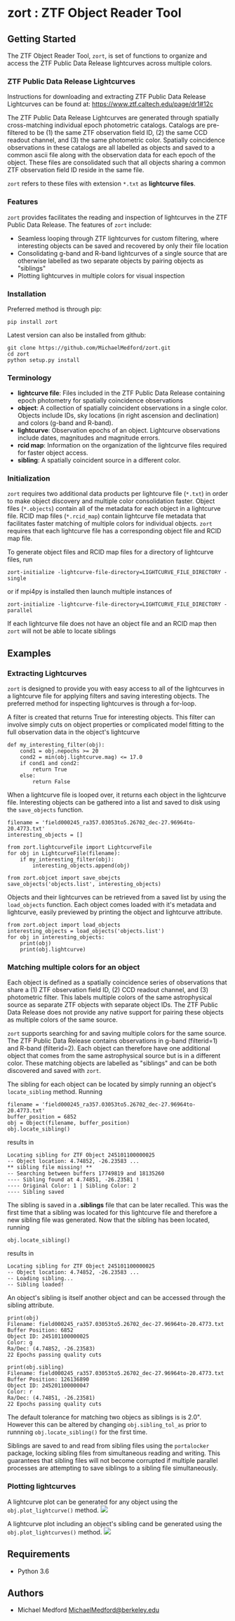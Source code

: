 # zort : ZTF Object Reader Tool

## Getting Started

The ZTF Object Reader Tool, ```zort```, is set of functions to organize and 
access the ZTF Public Data Release lightcurves across multiple colors. 

### ZTF Public Data Release Lightcurves

Instructions for downloading and extracting ZTF Public Data Release Lightcurves 
can be found at: https://www.ztf.caltech.edu/page/dr1#12c

The ZTF Public Data Release Lightcurves are generated through spatially 
cross-matching individual epoch photometric catalogs. Catalogs are 
pre-filtered to be (1) the same ZTF observation field ID, (2) the same CCD 
readout channel, and (3) the same photometric color. Spatially coincidence
observations in these catalogs are all labelled as objects and saved to a 
common ascii file along with the observation data for each epoch of the object. 
These files are consolidated such that all objects sharing a common ZTF 
observation field ID reside in the same file.

```zort``` refers to these files with extension ```*.txt``` as 
**lightcurve files**.

### Features

```zort``` provides facilitates the reading and inspection of lightcurves in 
the ZTF Public Data Release. The features of ```zort``` include:
- Seamless looping through ZTF lightcurves for custom filtering, where 
interesting objects can be saved and recovered by only their file location
- Consolidating g-band and R-band lightcurves of a single source that are 
otherwise labelled as two separate objects by pairing objects as "siblings"
- Plotting lightcurves in multiple colors for visual inspection

### Installation

Preferred method is through pip:

```
pip install zort
```

Latest version can also be installed from github:
```
git clone https://github.com/MichaelMedford/zort.git
cd zort
python setup.py install
```

### Terminology
- **lightcurve file**: Files included in the ZTF Public Data Release containing 
epoch photometry for spatially coincidence observations
- **object**: A collection of spatially coincident 
observations in a single color. Objects include IDs, sky locations (in right 
ascension and declination) and colors (g-band and R-band).
- **lightcurve**: Observation epochs of an object. Lightcurve observations 
include dates, magnitudes and magnitude errors.
- **rcid map**: Information on the organization of the lightcurve files 
required for faster object access.
- **sibling**: A spatially coincident source in a different color.

### Initialization

```zort``` requires two additional data products per lightcurve file 
(```*.txt```) in order to make object discovery and multiple color 
consolidation faster. Object files (```*.objects```) contain all of the 
metadata for each object in a lightcurve file. RCID map files 
(```*.rcid_map```) contain lightcurve file metadata that facilitates faster 
matching of multiple colors for individual objects. ```zort``` requires that 
each lightcurve file has a corresponding object file and RCID map file.

To generate object files and RCID map files for a directory of lightcurve 
files, run
```
zort-initialize -lightcurve-file-directory=LIGHTCURVE_FILE_DIRECTORY -single
```
or if mpi4py is installed then launch multiple instances of 
```
zort-initialize -lightcurve-file-directory=LIGHTCURVE_FILE_DIRECTORY -parallel
```

If each lightcurve file does not have an object file and an RCID map then 
```zort``` will not be able to locate siblings 

## Examples

### Extracting Lightcurves

```zort``` is designed to provide you with easy access to all of the 
lightcurves in a lightcurve file for applying filters and saving interesting 
objects. The preferred method for inspecting lightcurves is through a for-loop.

A filter is created that returns True for interesting objects. This filter 
can involve simply cuts on object properties or complicated model fitting to 
the full observation data in the object's lightcurve
```
def my_interesting_filter(obj):
    cond1 = obj.nepochs >= 20
    cond2 = min(obj.lightcurve.mag) <= 17.0
    if cond1 and cond2:
        return True
    else:
        return False
```

When a lightcurve file is looped over, it returns each object in the lightcurve
file. Interesting objects can be gathered into a list and saved to disk using the 
```save_objects``` function.
```
filename = 'field000245_ra357.03053to5.26702_dec-27.96964to-20.4773.txt'
interesting_objects = []

from zort.lightcurveFile import LightcurveFile
for obj in LightcurveFile(filename):
    if my_interesting_filter(obj):
        interesting_objects.append(obj)
       
from zort.objcet import save_obejcts
save_objects('objects.list', interesting_objects)
```

Objects and their lightcurves can be retrieved from a saved list by using the 
```load_objects``` function. Each object comes loaded with it's metadata and 
lightcurve, easily previewed by printing the object and lightcurve attribute. 
```
from zort.object import load_objects
interesting_objects = load_objects('objects.list')
for obj in interesting_objects:
    print(obj)
    print(obj.lightcurve)
``` 

### Matching multiple  colors for an object

Each object is defined as a spatially coincidence series of observations that 
share a (1) ZTF observation field ID, (2) CCD readout channel, and (3) 
photometric filter. This labels multiple colors of the same astrophysical 
source as separate ZTF objects with separate object IDs. The ZTF Public Data 
Release does not provide any native support for pairing these objects as 
multiple colors of the same source.

```zort``` supports searching for and saving multiple colors for the same 
source. The ZTF Public Data Release contains observations in g-band 
(filterid=1) and R-band (filterid=2). Each object can therefore have one 
additional object that comes from the same astrophysical source but is in a 
different color. These matching objects are labelled as "siblings" and can 
be both discovered and saved with ```zort```.

The sibling for each object can be located by simply running an object's  
```locate_sibling``` method. Running

```
filename = 'field000245_ra357.03053to5.26702_dec-27.96964to-20.4773.txt'
buffer_position = 6852
obj = Object(filename, buffer_position)
obj.locate_sibling()
```

results in
```
Locating sibling for ZTF Object 245101100000025
-- Object location: 4.74852, -26.23583 ...
** sibling file missing! **
-- Searching between buffers 17749819 and 18135260
---- Sibling found at 4.74851, -26.23581 !
---- Original Color: 1 | Sibling Color: 2
---- Sibling saved
```  

The sibling is saved in a **.siblings** file that can be later recalled. This 
was the first time that a sibling was located for this lightcurve file and 
therefore a new sibling file was generated. Now that the sibling has been 
located, running

```
obj.locate_sibling()
```

results in
```
Locating sibling for ZTF Object 245101100000025
-- Object location: 4.74852, -26.23583 ...
-- Loading sibling...
-- Sibling loaded!
```  

An object's sibling is itself another object and can be accessed through the 
sibling attribute.

```
print(obj)
Filename: field000245_ra357.03053to5.26702_dec-27.96964to-20.4773.txt
Buffer Position: 6852
Object ID: 245101100000025
Color: g
Ra/Dec: (4.74852, -26.23583)
22 Epochs passing quality cuts

print(obj.sibling)
Filename: field000245_ra357.03053to5.26702_dec-27.96964to-20.4773.txt
Buffer Position: 126136890
Object ID: 245201100000047
Color: r
Ra/Dec: (4.74851, -26.23581)
22 Epochs passing quality cuts
```

The default tolerance for matching two objecs as siblings is is 2.0". However 
this can be altered by changing ```obj.sibling_tol_as``` prior to runnning
```obj.locate_sibling()``` for the first time.

Siblings are saved to and read from sibling files using the ```portalocker``` 
package, locking sibling files from simultaneous reading and writing. This 
guarantees that sibling files will not become corrupted if multiple parallel 
processes are attempting to save siblings to a sibling file simultaneously.  

### Plotting lightcurves

A lightcurve plot can be generated for any object using the 
```obj.plot_lightcurve()``` method.
![](https://raw.githubusercontent.com/MichaelMedford/zort/master/example_images/field000245_ra357.03053to5.26702_dec-27.96964to-20.4773.txt-6852-lc.png)

A lightcurve plot including an object's sibling 
cand be generated using the ```obj.plot_lightcurves()``` method.
![](https://raw.githubusercontent.com/MichaelMedford/zort/master/example_images/field000245_ra357.03053to5.26702_dec-27.96964to-20.4773.txt-6852-lc-with_sibling.png)

## Requirements
* Python 3.6

## Authors
* Michael Medford <MichaelMedford@berkeley.edu>
